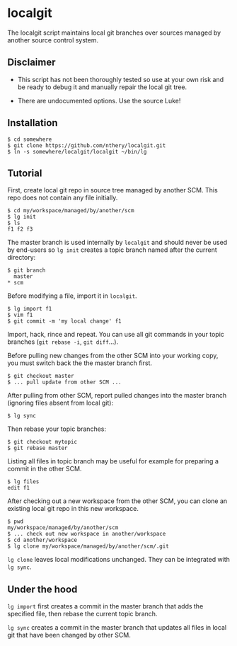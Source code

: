# localgit

The localgit script maintains local git branches over sources managed by
another source control system.

## Disclaimer

- This script has not been thoroughly tested so use at your own risk and be
  ready to debug it and manually repair the local git tree.

- There are undocumented options.  Use the source Luke!

## Installation

    $ cd somewhere
    $ git clone https://github.com/nthery/localgit.git
    $ ln -s somewhere/localgit/localgit ~/bin/lg

## Tutorial

First, create local git repo in source tree managed by another SCM.  This repo
does not contain any file initially.

    $ cd my/workspace/managed/by/another/scm
    $ lg init
    $ ls
    f1 f2 f3

The master branch is used internally by `localgit` and should never be used by
end-users so `lg init` creates a topic branch named after the current directory:

    $ git branch
      master
    * scm

Before modifying a file, import it in `localgit`.

    $ lg import f1
    $ vim f1
    $ git commit -m 'my local change' f1

Import, hack, rince and repeat.  You can use all git commands in your topic
branches (`git rebase -i`, `git diff`...).

Before pulling new changes from the other SCM into your working copy, you must
switch back the the master branch first.

    $ git checkout master
    $ ... pull update from other SCM ...

After pulling from other SCM, report pulled changes into the master branch
(ignoring files absent from local git):

    $ lg sync

Then rebase your topic branches:

    $ git checkout mytopic
    $ git rebase master

Listing all files in topic branch may be useful for example for preparing a
commit in the other SCM.

    $ lg files
    edit f1

After checking out a new workspace from the other SCM, you can clone an
existing local git repo in this new workspace.

    $ pwd
    my/workspace/managed/by/another/scm
    $ ... check out new workspace in another/workspace
    $ cd another/workspace
    $ lg clone my/workspace/managed/by/another/scm/.git

`lg clone` leaves local modifications unchanged.  They can be integrated with
`lg sync`.

## Under the hood

`lg import` first creates a commit in the master branch that adds the specified
file, then rebase the current topic branch.

`lg sync` creates a commit in the master branch that updates all files in local
git that have been changed by other SCM.
